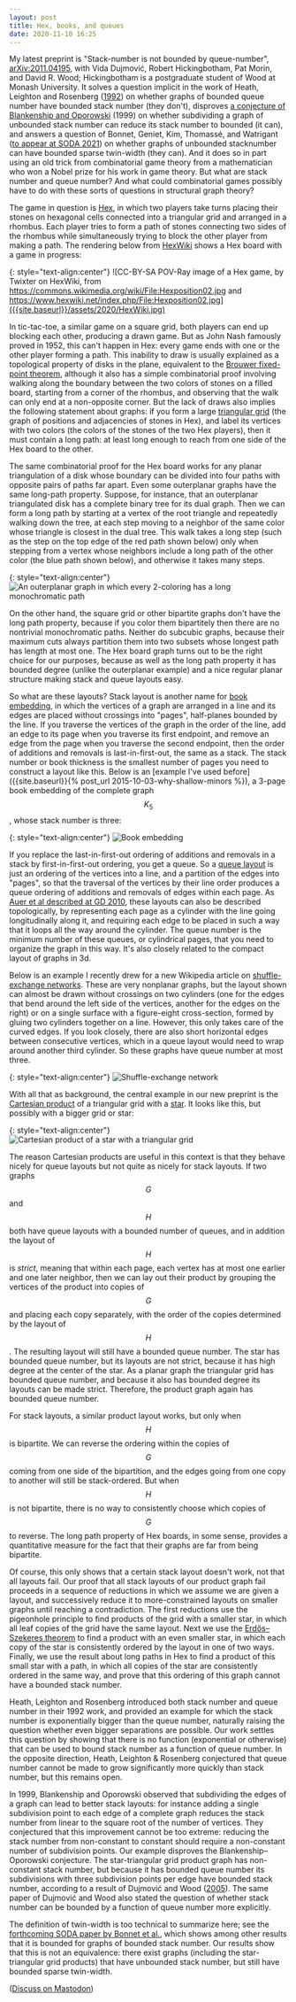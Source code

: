 ```yaml
---
layout: post
title: Hex, books, and queues
date: 2020-11-10 16:25
---
```

My latest preprint is "Stack-number is not bounded by queue-number", [arXiv:2011.04195](https://arxiv.org/abs/2011.04195), with Vida Dujmović, Robert Hickingbotham, Pat Morin, and David R. Wood; Hickingbotham is a postgraduate student of Wood at Monash University. It solves a question implicit in the work of Heath, Leighton and Rosenberg ([1992](https://doi.org/10.1137/0405031)) on whether graphs of bounded queue number have bounded stack number (they don't), disproves [a conjecture of Blankenship and Oporowski](https://en.wikipedia.org/wiki/Blankenship%E2%80%93Oporowski_conjecture) (1999) on whether subdividing a graph of unbounded stack number can reduce its stack number to bounded (it can), and answers a question of Bonnet, Geniet, Kim, Thomassé, and Watrigant ([to appear at SODA 2021](https://arxiv.org/abs/2006.09877)) on whether graphs of unbounded stacknumber can have bounded sparse twin-width (they can). And it does so in part using an old trick from combinatorial game theory from a mathematician who won a Nobel prize for his work in game theory. But what are stack number and queue number? And what could combinatorial games possibly have to do with these sorts of questions in structural graph theory?

The game in question is [Hex](https://en.wikipedia.org/wiki/Hex_(board_game)), in which two players take turns placing their stones on hexagonal cells connected into a triangular grid and arranged in a rhombus. Each player tries to form a path of stones connecting two sides of the rhombus while simultaneously trying to block the other player from making a path. The rendering below from [HexWiki](https://www.hexwiki.net/) shows a Hex board with a game in progress:

{: style="text-align:center"}
![CC-BY-SA POV-Ray image of a Hex game, by Twixter on HexWiki, from https://commons.wikimedia.org/wiki/File:Hexposition02.jpg and https://www.hexwiki.net/index.php/File:Hexposition02.jpg]({{site.baseurl}}/assets/2020/HexWiki.jpg)

In tic-tac-toe, a similar game on a square grid, both players can end up blocking each other, producing a drawn game. But as John Nash famously proved in 1952, this can't happen in Hex: every game ends with one or the other player forming a path. This inability to draw is usually explained as a topological property of disks in the plane, equivalent to the [Brouwer fixed-point theorem](https://en.wikipedia.org/wiki/Brouwer_fixed-point_theorem), although it also has a simple combinatorial proof involving walking along the boundary between the two colors of stones on a filled board, starting from a corner of the rhombus, and observing that the walk can only end at a non-opposite corner. But the lack of draws also implies the following statement about graphs: if you form a large [triangular grid](https://en.wikipedia.org/wiki/Triangular_tiling) (the graph of positions and adjacencies of stones in Hex), and label its vertices with two colors (the colors of the stones of the two Hex players), then it must contain a long path: at least long enough to reach from one side of the Hex board to the other.

The same combinatorial proof for the Hex board works for any planar triangulation of a disk whose boundary can be divided into four paths with opposite pairs of paths far apart. Even some outerplanar graphs have the same long-path property. Suppose, for instance, that an outerplanar triangulated disk has a complete binary tree for its dual graph. Then we can form a long path by starting at a vertex of the root triangle and repeatedly walking down the tree, at each step moving to a neighbor of the same color whose triangle is closest in the dual tree. This walk takes a long step (such as the step on the top edge of the red path shown below) only when stepping from a vertex whose neighbors include a long path of the other color (the blue path shown below), and otherwise it takes many steps.

{: style="text-align:center"}
![An outerplanar graph in which every 2-coloring has a long monochromatic path]({{site.baseurl}}/assets/2020/outerplanar-path-property.svg)

On the other hand, the square grid or other bipartite graphs don't have the long path property, because if you color them bipartitely then there are no nontrivial monochromatic paths. Neither do subcubic graphs, because their maximum cuts always partition them into two subsets whose longest path has length at most one. The Hex board graph turns out to be the right choice for our purposes, because as well as the long path property it has bounded degree (unlike the outerplanar example) and a nice regular planar structure making stack and queue layouts easy.
 
So what are these layouts? Stack layout is another name for [book embedding](https://en.wikipedia.org/wiki/Book_embedding), in which the vertices of a graph are arranged in a line and its edges are placed without crossings into "pages", half-planes bounded by the line. If you traverse the vertices of the graph in the order of the line, add an edge to its page when you traverse its first endpoint, and remove an edge from the page when you traverse the second endpoint, then the order of additions and removals is last-in-first-out, the same as a stack. The stack number or book thickness is the smallest number of pages you need to construct a layout like this. Below is an [example I've used before]({{site.baseurl}}{% post_url 2015-10-03-why-shallow-minors %}), a 3-page book embedding of the complete graph $$K_5$$, whose stack number is three:

{: style="text-align:center"}
![Book embedding]({{site.baseurl}}/assets/2015/3page-K5.svg)

If you replace the last-in-first-out ordering of additions and removals in a stack by first-in-first-out ordering, you get a queue. So a [queue layout](https://en.wikipedia.org/wiki/Queue_number) is just an ordering of the vertices into a line, and a partition of the edges into "pages", so that the traversal of the vertices by their line order produces a queue ordering of additions and removals of edges within each page. As [Auer et al described at GD 2010](https://doi.org/10.1007%2F978-3-642-18469-7_7), these layouts can also be described topologically, by representing each page as a cylinder with the line going longitudinally along it, and requiring each edge to be placed in such a way that it loops all the way around the cylinder. The queue number is the minimum number of these queues, or cylindrical pages, that you need to organize the graph in this way. It's also closely related to the compact layout of graphs in 3d.

Below is an example I recently drew for a new Wikipedia article on [shuffle-exchange networks](https://en.wikipedia.org/wiki/Shuffle-exchange_network). These are very nonplanar graphs, but the layout shown can almost be drawn without crossings on two cylinders (one for the edges that bend around the left side of the vertices, another for the edges on the right) or on a single surface with a figure-eight cross-section, formed by gluing two cylinders together on a line. However, this only takes care of the curved edges. If you look closely, there are also short horizontal edges between consecutive vertices, which in a queue layout would need to wrap around another third cylinder. So these graphs have queue number at most three.

{: style="text-align:center"}
![Shuffle-exchange network]({{site.baseurl}}/assets/2020/Order-4_shuffle-exchange.svg)

With all that as background, the central example in our new preprint is the [Cartesian product](https://en.wikipedia.org/wiki/Cartesian_product_of_graphs) of a triangular grid with a [star](https://en.wikipedia.org/wiki/Star_(graph_theory)). It looks like this, but possibly with a bigger grid or star:

{: style="text-align:center"}
![Cartesian product of a star with a triangular grid]({{site.baseurl}}/assets/2020/star-times-hex.svg)

The reason Cartesian products are useful in this context is that they behave nicely for queue layouts but not quite as nicely for stack layouts. If two graphs $$G$$ and $$H$$ both have queue layouts with a bounded number of queues, and in addition the layout of $$H$$ is _strict_, meaning that within each page, each vertex has at most one earlier and one later neighbor, then we can lay out their product by grouping the vertices of the product into copies of $$G$$ and placing each copy separately, with the order of the copies determined by the layout of $$H$$. The resulting layout will still have a bounded queue number.  The star has bounded queue number, but its layouts are not strict, because it has high degree at the center of the star. As a planar graph the triangular grid has bounded queue number, and because it also has bounded degree its layouts can be made strict. Therefore, the product graph again has bounded queue number.

For stack layouts, a similar product layout works, but only when $$H$$ is bipartite. We can reverse the ordering within the copies of $$G$$ coming from one side of the bipartition, and the edges going from one copy to another will still be stack-ordered. But when $$H$$ is not bipartite, there is no way to consistently choose which copies of $$G$$ to reverse. The long path property of Hex boards, in some sense, provides a quantitative measure for the fact that their graphs are far from being bipartite.

Of course, this only shows that a certain stack layout doesn't work, not that all layouts fail. Our proof that all stack layouts of our product graph fail proceeds in a sequence of reductions in which we assume we are given a layout, and successively reduce it to more-constrained layouts on smaller graphs until reaching a contradiction. The first reductions use the pigeonhole principle to find products of the grid with a smaller star, in which all leaf copies of the grid have the same layout. Next we use the [Erdős–Szekeres theorem](https://en.wikipedia.org/wiki/Erd%C5%91s%E2%80%93Szekeres_theorem) to find a product with an even smaller star, in which each copy of the star is consistently ordered by the layout in one of two ways. Finally, we use the result about long paths in Hex to find a product of this small star with a path, in which all copies of the star are consistently ordered in the same way, and prove that this ordering of this graph cannot have a bounded stack number.

Heath, Leighton and Rosenberg introduced both stack number and queue number in their 1992 work, and provided an example for which the stack number is exponentially bigger than the queue number, naturally raising the question whether even bigger separations are possible. Our work settles this question by showing that there is no function (exponential or otherwise) that can be used to bound stack number as a function of queue number. In the opposite direction, Heath, Leighton & Rosenberg conjectured that queue number cannot be made to grow significantly more quickly than stack number, but this remains open.

In 1999, Blankenship and Oporowski observed that subdividing the edges of a graph can lead to better stack layouts: for instance adding a single subdivision point to each edge of a complete graph reduces the stack number from linear to the square root of the number of vertices. They conjectured that this improvement cannot be too extreme: reducing the stack number from non-constant to constant should require a non-constant number of subdivision points. Our example disproves the Blankenship–Oporowski conjecture. The star-triangular grid product graph has non-constant stack number, but because it has bounded queue number its subdivisions with three subdivision points per edge have bounded stack number, according to a result of Dujmović and Wood ([2005](https://dmtcs.episciences.org/346)). The same paper of Dujmović and Wood also stated the question of whether stack number can be bounded by a function of queue number more explicitly.

The definition of twin-width is too technical to summarize here; see the [forthcoming SODA paper by Bonnet et al.](https://arxiv.org/abs/2006.09877), which shows among other results that it is bounded for graphs of bounded stack number. Our results show that this is not an equivalence: there exist graphs (including the star-triangular grid products) that have unbounded stack number, but still have bounded sparse twin-width.

([Discuss on Mastodon](https://mathstodon.xyz/@11011110/105188872486464972))